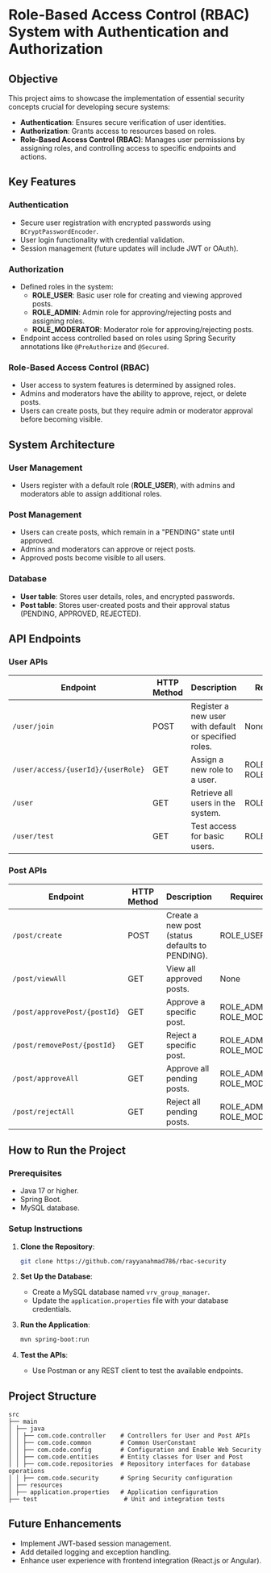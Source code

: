 # Role-Based Access Control (RBAC) System with Authentication and Authorization

## Objective
This project aims to showcase the implementation of essential security concepts crucial for developing secure systems:

- **Authentication**: Ensures secure verification of user identities.
- **Authorization**: Grants access to resources based on roles.
- **Role-Based Access Control (RBAC)**: Manages user permissions by assigning roles, and controlling access to specific endpoints and actions.

## Key Features

### Authentication
- Secure user registration with encrypted passwords using `BCryptPasswordEncoder`.
- User login functionality with credential validation.
- Session management (future updates will include JWT or OAuth).

### Authorization
- Defined roles in the system:
  - **ROLE_USER**: Basic user role for creating and viewing approved posts.
  - **ROLE_ADMIN**: Admin role for approving/rejecting posts and assigning roles.
  - **ROLE_MODERATOR**: Moderator role for approving/rejecting posts.
- Endpoint access controlled based on roles using Spring Security annotations like `@PreAuthorize` and `@Secured`.

### Role-Based Access Control (RBAC)
- User access to system features is determined by assigned roles.
- Admins and moderators have the ability to approve, reject, or delete posts.
- Users can create posts, but they require admin or moderator approval before becoming visible.

## System Architecture

### User Management
- Users register with a default role (**ROLE_USER**), with admins and moderators able to assign additional roles.

### Post Management
- Users can create posts, which remain in a "PENDING" state until approved.
- Admins and moderators can approve or reject posts.
- Approved posts become visible to all users.

### Database
- **User table**: Stores user details, roles, and encrypted passwords.
- **Post table**: Stores user-created posts and their approval status (PENDING, APPROVED, REJECTED).

## API Endpoints

### User APIs

| Endpoint | HTTP Method | Description | Required Role |
|----------|-------------|-------------|---------------|
| `/user/join` | POST | Register a new user with default or specified roles. | None |
| `/user/access/{userId}/{userRole}` | GET | Assign a new role to a user. | ROLE_ADMIN or ROLE_MODERATOR |
| `/user` | GET | Retrieve all users in the system. | ROLE_ADMIN |
| `/user/test` | GET | Test access for basic users. | ROLE_USER |

### Post APIs

| Endpoint | HTTP Method | Description | Required Role |
|----------|-------------|-------------|---------------|
| `/post/create` | POST | Create a new post (status defaults to PENDING). | ROLE_USER |
| `/post/viewAll` | GET | View all approved posts. | None |
| `/post/approvePost/{postId}` | GET | Approve a specific post. | ROLE_ADMIN or ROLE_MODERATOR |
| `/post/removePost/{postId}` | GET | Reject a specific post. | ROLE_ADMIN or ROLE_MODERATOR |
| `/post/approveAll` | GET | Approve all pending posts. | ROLE_ADMIN or ROLE_MODERATOR |
| `/post/rejectAll` | GET | Reject all pending posts. | ROLE_ADMIN or ROLE_MODERATOR |

## How to Run the Project

### Prerequisites
- Java 17 or higher.
- Spring Boot.
- MySQL database.

### Setup Instructions

1. **Clone the Repository**:
   ```bash
   git clone https://github.com/rayyanahmad786/rbac-security
   ```

2. **Set Up the Database**:
   - Create a MySQL database named `vrv_group_manager`.
   - Update the `application.properties` file with your database credentials.

3. **Run the Application**:
   ```bash
   mvn spring-boot:run
   ```

4. **Test the APIs**:
   - Use Postman or any REST client to test the available endpoints.

## Project Structure

```plaintext
src
├── main
│ ├── java
│ │ ├── com.code.controller    # Controllers for User and Post APIs
│ │ ├── com.code.common        # Common UserConstant
│ │ ├── com.code.config        # Configuration and Enable Web Security
│ │ ├── com.code.entities      # Entity classes for User and Post
│ │ ├── com.code.repositories  # Repository interfaces for database operations
│ │ ├── com.code.security      # Spring Security configuration
│ ├── resources
│ ├── application.properties   # Application configuration
├── test                        # Unit and integration tests
```

## Future Enhancements
- Implement JWT-based session management.
- Add detailed logging and exception handling.
- Enhance user experience with frontend integration (React.js or Angular).
